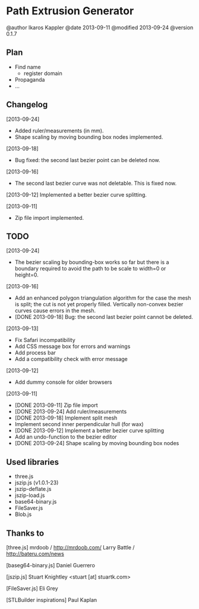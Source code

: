 
Path Extrusion Generator
========================

@author   Ikaros Kappler
@date     2013-09-11
@modified 2013-09-24
@version  0.1.7



Plan
----
- Find name
    + register domain
- Propaganda
- ...



Changelog
---------
[2013-09-24]
 - Added ruler/measurements (in mm).
 - Shape scaling by moving bounding box nodes implemented.

[2013-09-18]
 - Bug fixed: the second last bezier point can be deleted now.

[2013-09-16]
 - The second last bezier curve was not deletable. This is fixed now.

[2013-09-12] 
   Implemented a better bezier curve splitting.

[2013-09-11] 
 - Zip file import implemented.





TODO
----
[2013-09-24]
 - The bezier scaling by bounding-box works so far but there is a
   boundary required to avoid the path to be scale to width=0 or	
   height=0.

[2013-09-16]
 - Add an enhanced polygon triangulation algorithm for the case
   the mesh is split; the cut is not yet properly filled. Vertically
   non-convex bezier curves cause errors in the mesh.
 - [DONE 2013-09-18]
   Bug: the second last bezier point cannot be deleted.

[2013-09-13]
 - Fix Safari incompatibility
 - Add CSS message box for errors and warnings
 - Add process bar
 - Add a compatibility check with error message

[2013-09-12]
 - Add dummy console for older browsers

[2013-09-11]
 - [DONE 2013-09-11] 
   Zip file import
 - [DONE 2013-09-24]
   Add ruler/measurements
 - [DONE 2013-09-18]
   Implement split mesh
 - Implement second inner perpendicular hull (for wax)
 - [DONE 2013-09-12] 
   Implement a better bezier curve splitting
 - Add an undo-function to the bezier editor
 - [DONE 2013-09-24]
   Shape scaling by moving bounding box nodes








Used libraries
--------------

 - three.js
 - jszip.js (v1.0.1-23)
 - jszip-deflate.js
 - jszip-load.js
 - base64-binary.js
 - FileSaver.js
 - Blob.js





Thanks to
---------
 
 [three.js]
   mrdoob / http://mrdoob.com/ 
   Larry Battle / http://bateru.com/news

 [baseg64-binary.js]
   Daniel Guerrero

 [jszip.js]
   Stuart Knightley <stuart [at] stuartk.com>

 [FileSaver.js]
  Eli Grey

 [STLBuilder inspirations]
   Paul Kaplan
 



